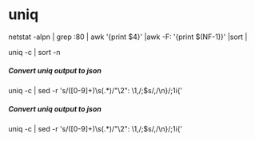 # uniq

netstat -alpn | grep :80 | awk '{print $4}' |awk -F: '{print $(NF-1)}' |sort | 

   uniq  -c | sort -n

##### Convert uniq output to json

   uniq  -c | sed -r 's/([0-9]+)\s(.*)/"\2": \1,/;$s/,/\n}/;1i{'

##### Convert uniq output to json

   uniq  -c | sed -r 's/([0-9]+)\s(.*)/"\2": \1,/;$s/,/\n}/;1i{'
